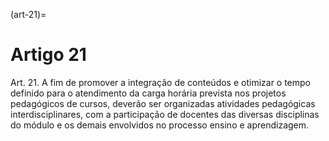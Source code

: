 (art-21)=

# Artigo 21

Art. 21. A fim de promover a integração de conteúdos e otimizar o tempo definido para o atendimento da carga
horária prevista nos projetos pedagógicos de cursos, deverão ser organizadas atividades pedagógicas
interdisciplinares, com a participação de docentes das diversas disciplinas do módulo e os demais envolvidos no
processo ensino e aprendizagem.
